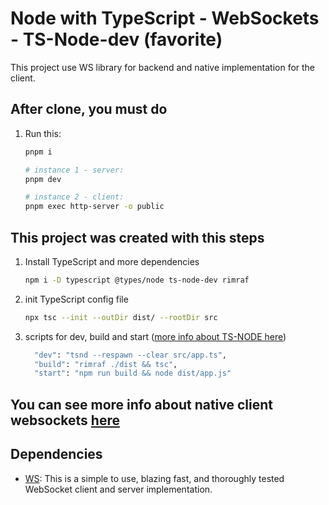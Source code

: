 # Node with TypeScript - WebSockets - TS-Node-dev (favorite)

This project use WS library for backend and native implementation for the client.

## After clone, you must do

1. Run this:

   ```sh
   pnpm i

   # instance 1 - server:
   pnpm dev

   # instance 2 - client:
   pnpm exec http-server -o public
   ```

## This project was created with this steps

1. Install TypeScript and more dependencies

   ```sh
   npm i -D typescript @types/node ts-node-dev rimraf
   ```

2. init TypeScript config file

   ```sh
   npx tsc --init --outDir dist/ --rootDir src
   ```

3. scripts for dev, build and start ([more info about TS-NODE here](https://www.npmjs.com/package/ts-node-dev))

   ```sh
     "dev": "tsnd --respawn --clear src/app.ts",
     "build": "rimraf ./dist && tsc",
     "start": "npm run build && node dist/app.js"
   ```

## You can see more info about native client websockets [here](https://developer.mozilla.org/en-US/docs/Web/API/WebSocket)

## Dependencies

- [WS](https://www.npmjs.com/package/ws): This is a simple to use, blazing fast, and thoroughly tested WebSocket client and server implementation.
